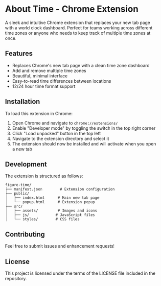 # About Time - Chrome Extension

A sleek and intuitive Chrome extension that replaces your new tab page with a world clock dashboard. Perfect for teams working across different time zones or anyone who needs to keep track of multiple time zones at once.

## Features

- Replaces Chrome's new tab page with a clean time zone dashboard
- Add and remove multiple time zones
- Beautiful, minimal interface
- Easy-to-read time differences between locations
- 12/24 hour time format support

## Installation

To load this extension in Chrome:

1. Open Chrome and navigate to `chrome://extensions/`
2. Enable "Developer mode" by toggling the switch in the top right corner
3. Click "Load unpacked" button in the top left
4. Navigate to the extension directory and select it
5. The extension should now be installed and will activate when you open a new tab

## Development

The extension is structured as follows:

```
figure-time/
├── manifest.json        # Extension configuration
├── public/
│   ├── index.html      # Main new tab page
│   └── popup.html      # Extension popup
├── src/
│   ├── assets/         # Images and icons
│   ├── js/            # JavaScript files
│   └── styles/        # CSS files
```

## Contributing

Feel free to submit issues and enhancement requests!

## License

This project is licensed under the terms of the LICENSE file included in the repository.
